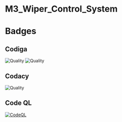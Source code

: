 # M3_Wiper_Control_System

# Badges
## Codiga
![Quality](https://api.codiga.io/project/33352/score/svg)
![Quality](https://api.codiga.io/project/33352/status/svg)

## Codacy
![Quality](https://app.codacy.com/project/badge/Grade/ab5b8735789f49c4a845004a2eda7528)

## Code QL
[![CodeQL](https://github.com/Prafull-Varshney/M3_Wiper_Control_System/actions/workflows/c-cpp.yml/badge.svg)](https://github.com/Prafull-Varshney/M3_Wiper_Control_System/actions/workflows/c-cpp.yml)
